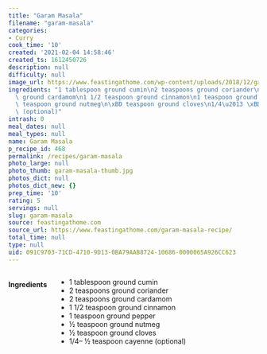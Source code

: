 ```yaml
---
title: "Garam Masala"
filename: "garam-masala"
categories:
- Curry
cook_time: '10'
created: '2021-02-04 14:58:46'
created_ts: 1612450726
description: null
difficulty: null
image_url: https://www.feastingathome.com/wp-content/uploads/2018/12/garam-masala-recipe-100-683x1024.jpg
ingredients: "1 tablespoon ground cumin\n2 teaspoons ground coriander\n2 teaspoons\
  \ ground cardamom\n1 1/2 teaspoon ground cinnamon\n1 teaspoon ground pepper\n\xBD\
  \ teaspoon ground nutmeg\n\xBD teaspoon ground cloves\n1/4\u2013 \xBD teaspoon cayenne\
  \ (optional)"
intrash: 0
meal_dates: null
meal_types: null
name: Garam Masala
p_recipe_id: 468
permalink: /recipes/garam-masala
photo_large: null
photo_thumb: garam-masala-thumb.jpg
photos_dict: null
photos_dict_new: {}
prep_time: '10'
rating: 5
servings: null
slug: garam-masala
source: feastingathome.com
source_url: https://www.feastingathome.com/garam-masala-recipe/
total_time: null
type: null
uid: 091C9703-71CD-4710-9D13-0BA79AAB8724-10686-0000065A926CC623
---
```

<div class="large-8 medium-7 columns" id="writeup">	</div><!-- #writeup -->
</div><!-- #row-one -->
<div class="row" id="row-two">	<div class="medium-4 small-5 columns" id="ingredients"><h4>Ingredients</h4><div class="box box-ingredients content"><ul>
<li>1 tablespoon ground cumin</li>
<li>2 teaspoons ground coriander</li>
<li>2 teaspoons ground cardamom</li>
<li>1 1/2 teaspoon ground cinnamon</li>
<li>1 teaspoon ground pepper</li>
<li>½ teaspoon ground nutmeg</li>
<li>½ teaspoon ground cloves</li>
<li>1/4– ½ teaspoon cayenne (optional)</li>
</ul>
</div>	</div>	<div class="medium-6 small-7 columns" id="directions">	</div>